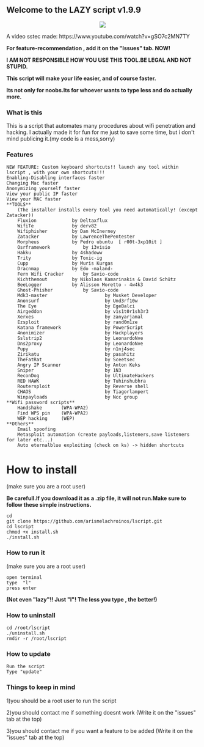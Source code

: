 ## Welcome to the LAZY script  v1.9.9
<p align="center">
<img src="https://i.imgur.com/AOyfVxd.png"/>
</p>
A video sstec made: https://www.youtube.com/watch?v=gSO7c2MN7TY

**For feature-recommendation , add it on the "Issues" tab. NOW!**

**I AM NOT RESPONSIBLE HOW YOU USE THIS TOOL.BE LEGAL AND NOT STUPID.**

**This script will make your life easier, and of course faster.**

**Its not only for noobs.Its for whoever wants to type less and do actually more.**

### What is this
This is a script that automates many procedures about wifi penetration and hacking.
I actually made it for fun for me just to save some time, but i don't mind publicing it.(my code is a mess,sorry)

### Features
	NEW FEATURE: Custom keyboard shortcuts!! launch any tool within lscript , with your own shortcuts!!!
	Enabling-Disabling interfaces faster
	Changing Mac faster
	Anonymizing yourself faster
	View your public IP faster
	View your MAC faster
	**TOOLS**
		(The installer installs every tool you need automatically! (except Zatacker))
		Fluxion				by Deltaxflux
		WifiTe				by derv82
		Wifiphisher			by Dan McInerney
		Zatacker			by LawrenceThePentester
		Morpheus			by Pedro ubuntu  [ r00t-3xp10it ]
		Osrframework			by i3visio
		Hakku				by 4shadoww
		Trity				by Toxic-ig
		Cupp				by Muris Kurgas
		Dracnmap			by Edo -maland-
		Fern Wifi Cracker		by Savio-code
		Kichthemout			by Nikolaos Kamarinakis & David Schütz
		BeeLogger			by Alisson Moretto - 4w4k3
		Ghost-Phisher			by Savio-code
		Mdk3-master                     by Musket Developer
		Anonsurf                        by Und3rf10w
		The Eye                         by EgeBalci
		Airgeddon                       by v1s1t0r1sh3r3
		Xerxes                          by zanyarjamal
		Ezsploit                        by rand0m1ze
		Katana framework                by PowerScript
		4nonimizer                      by Hackplayers
		Sslstrip2                       by LeonardoNve
		Dns2proxy                       by LeonardoNve
		Pupy                            by n1nj4sec
		Zirikatu                        by pasahitz
		TheFatRat                       by Sceetsec
		Angry IP Scanner                by Anton Keks
		Sniper                          by 1N3
		ReconDog                        by UltimateHackers
		RED HAWK                        by Tuhinshubhra
		Routersploit                    by Reverse shell
		CHAOS                           by Tiagorlampert
		Winpayloads                     by Ncc group
	**Wifi password scripts**
		Handshake       (WPA-WPA2)
		Find WPS pin    (WPA-WPA2)
		WEP hacking     (WEP)    
	**Others**
		Email spoofing
		Metasploit automation (create payloads,listeners,save listeners for later etc...)
		Auto eternalblue exploiting (check on ks) -> hidden shortcuts
		
# How to install
(make sure you are a root user)

**Be carefull.If you download it as a .zip file, it will not run.Make sure to follow these simple instructions.**

```
cd
git clone https://github.com/arismelachroinos/lscript.git
cd lscript
chmod +x install.sh
./install.sh
```

### How to run it

(make sure you are a root user)

```
open terminal
type  "l"
press enter
```
**(Not even "lazy"!! Just "l"! The less you type , the better!)**

### How to uninstall
``` 
cd /root/lscript
./uninstall.sh
rmdir -r /root/lscript 
```

### How to update
``` 
Run the script
Type "update"
```

### Things to keep in mind
1)you should be a root user to run the script 

2)you should contact me if something doesnt work (Write it on the "issues" tab at the top)

3)you should contact me if you want a feature to be added (Write it on the "issues" tab at the top)
